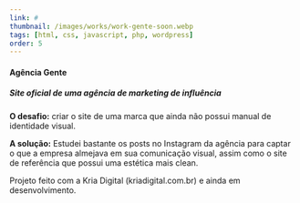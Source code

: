 ```yaml
---
link: #
thumbnail: /images/works/work-gente-soon.webp
tags: [html, css, javascript, php, wordpress]
order: 5
---
```

#### Agência Gente
##### Site oficial de uma agência de marketing de influência
**O desafio:** criar o site de uma marca que ainda não possui manual de identidade visual.

**A solução:** Estudei bastante os posts no Instagram da agência para captar o que a empresa almejava em sua comunicação visual, assim como o site de referência que possui uma estética mais clean.

Projeto feito com a Kria Digital (kriadigital.com.br) e ainda em desenvolvimento.